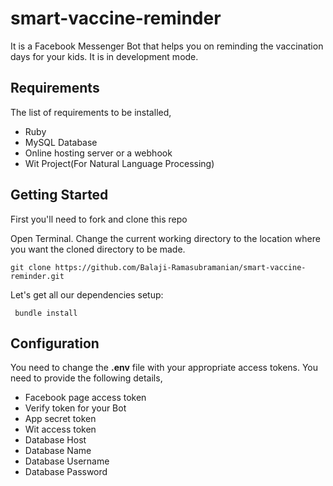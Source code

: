 # smart-vaccine-reminder
It is a Facebook Messenger Bot that helps you on reminding the vaccination days for your kids. It is in development mode.
## Requirements
The list of requirements to be installed,
- Ruby
- MySQL Database
- Online hosting server or a webhook
- Wit Project(For Natural Language Processing)

## Getting Started
First you'll need to fork and clone this repo

Open Terminal. Change the current working directory to the location where you want the cloned directory to be made.

```
git clone https://github.com/Balaji-Ramasubramanian/smart-vaccine-reminder.git
```
Let's get all our dependencies setup:
```
 bundle install 
```

## Configuration
You need to change the **.env** file with your appropriate access tokens. You need to provide the following details,
- Facebook page access token
- Verify token for your Bot
- App secret token
- Wit access token
- Database Host
- Database Name
- Database Username
- Database Password
